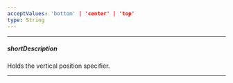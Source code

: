 ```yaml
---
acceptValues: 'bottom' | 'center' | 'top'
type: String
---
```

---
##### shortDescription
Holds the vertical position specifier.

---
